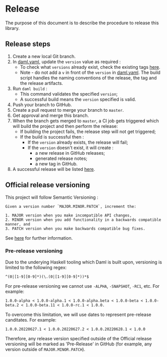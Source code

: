 # Release

The purpose of this document is to describe the procedure to release this library.

## Release steps

1. Create a new local Git branch.
2. In [daml.yaml](../daml.yaml), update the `version` value as required :
   - To check what `versions` already exist, check the existing tags [here](https://github.com/digital-asset/contingent-claims/tags).
   - Note - do not add a `v` in front of the `version` in [daml.yaml](../daml.yaml). The build script handles the naming conventions of the release, the tag and the release artifacts.
3. Run `daml build` :
   - This command validates the specified `version`;
   - A successful build means the `version` specified is valid.
4. Push your branch to GitHub.
5. Create a pull request to merge your branch to `master`.
6. Get approval and merge this branch.
7. When the branch gets merged to `master`, a CI job gets triggered which will build the project and then perform the release:
   - If building the project fails, the release step will not get triggered;
   - If the build is successful then :
     - If the `version` already exists, the release will fail;
     - If the `version` doesn't exist, it will create :
       - a new release in GitHub releases;
       - generated release notes;
       - a new tag in GitHub.
8. A successful release will be listed [here](https://github.com/digital-asset/contingent-claims/releases).

## Official release versioning

This project will follow Semantic Versioning :

```
Given a version number `MAJOR.MINOR.PATCH`, increment the:

1. MAJOR version when you make incompatible API changes,
2. MINOR version when you add functionality in a backwards compatible manner, and
3. PATCH version when you make backwards compatible bug fixes.
```

See [here](https://semver.org/) for further information.


### Pre-release versioning

Due to the underying Haskell tooling which Daml is built upon, versioning is limited to the following regex:

```
^(0|[1-9][0-9]*)(\.(0|[1-9][0-9]*))*$
```

For pre-release versioning we cannot use `-ALPHA`, `-SNAPSHOT`, `-RC1`, etc. For example:

```
1.0.0-alpha < 1.0.0-alpha.1 < 1.0.0-alpha.beta < 1.0.0-beta < 1.0.0-beta.2 < 1.0.0-beta.11 < 1.0.0-rc.1 < 1.0.0.
```

To overcome this limitation, we will use dates to represent pre-release canditates. For example:

```
1.0.0.20220627.1 < 1.0.0.20220627.2 < 1.0.0.20220628.1 < 1.0.0
```

Therefore, any release version specified outside of the Official release versioning will be marked as 'Pre-Release' in GitHub (for example, any version outside of `MAJOR.MINOR.PATCH`).
